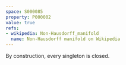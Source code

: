 ```yaml
---
space: S000085
property: P000002
value: true
refs:
- wikipedia: Non-Hausdorff_manifold
  name: Non-Hausdorff manifold on Wikipedia
---
```


By construction, every singleton is closed.
